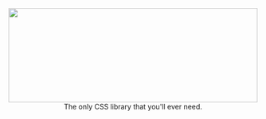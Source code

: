 <html>
<body>
  <div>
<center>
<img 
 width="500"
height="190"
src="https://firebasestorage.googleapis.com/v0/b/icebasecdn.appspot.com/o/20220910_145352_0000%20(1).png?alt=media&token=226de300-6cb6-4e19-a49a-14bea3e44770"
<p> The only CSS library that you'll ever need. </p>
</center>
  </div>
 </p>

   

   

